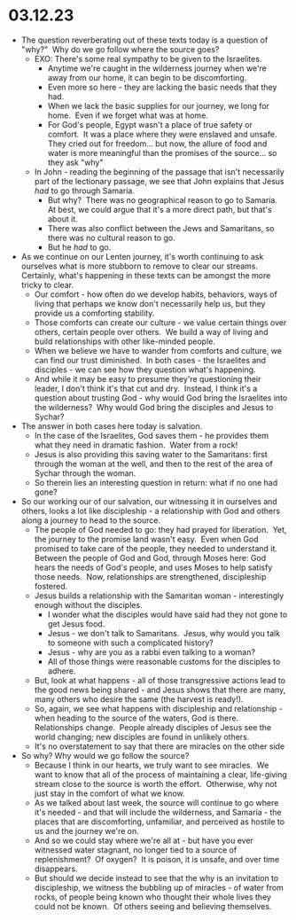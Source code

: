 # 03.12.23

* The question reverberating out of these texts today is a question of "why?"  Why do we go follow where the source goes?
	* EXO: There's some real sympathy to be given to the Israelites.
		* Anytime we're caught in the wilderness journey when we're away from our home, it can begin to be discomforting.
		* Even more so here - they are lacking the basic needs that they had.
		* When we lack the basic supplies for our journey, we long for home.  Even if we forget what was at home.
		* For God's people, Egypt wasn't a place of true safety or comfort.  It was a place where they were enslaved and unsafe.  They cried out for freedom... but now, the allure of food and water is more meaningful than the promises of the source... so they ask "why"
	* In John - reading the beginning of the passage that isn't necessarily part of the lectionary passage, we see that John explains that Jesus _had_ to go through Samaria.
		* But why?  There was no geographical reason to go to Samaria.  At best, we could argue that it's a more direct path, but that's about it.
		* There was also conflict between the Jews and Samaritans, so there was no cultural reason to go.
		* But he _had_ to go.
* As we continue on our Lenten journey, it's worth continuing to ask ourselves what is more stubborn to remove to clear our streams.  Certainly, what's happening in these texts can be amongst the more tricky to clear.
	* Our comfort - how often do we develop habits, behaviors, ways of living that perhaps we know don't necessarily help us, but they provide us a comforting stability.
	* Those comforts can create our culture - we value certain things over others, certain people over others.  We build a way of living and build relationships with other like-minded people.
	* When we believe we have to wander from comforts and culture, we can find our trust diminished.  In both cases - the Israelites and disciples - we can see how they question what's happening. 
	* And while it may be easy to presume they're questioning their leader, I don't think it's that cut and dry.  Instead, I think it's a question about trusting God - why would God bring the Israelites into the wilderness?  Why would God bring the disciples and Jesus to Sychar?
* The answer in both cases here today is salvation.
	* In the case of the Israelites, God saves them - he provides them what they need in dramatic fashion.  Water from a rock!
	* Jesus is also providing this saving water to the Samaritans: first through the woman at the well, and then to the rest of the area of Sychar through the woman.
	* So therein lies an interesting question in return: what if no one had gone?
* So our working our of our salvation, our witnessing it in ourselves and others, looks a lot like discipleship - a relationship with God and others along a journey to head to the source.
	* The people of God needed to go: they had prayed for liberation.  Yet, the journey to the promise land wasn't easy.  Even when God promised to take care of the people, they needed to understand it.  Between the people of God and God, through Moses here: God hears the needs of God's people, and uses Moses to help satisfy those needs.  Now, relationships are strengthened, discipleship fostered.
	* Jesus builds a relationship with the Samaritan woman - interestingly enough without the disciples.
		* I wonder what the disciples would have said had they not gone to get Jesus food.
		* Jesus - we don't talk to Samaritans.  Jesus, why would you talk to someone with such a complicated history?
		* Jesus - why are you as a rabbi even talking to a woman?
		* All of those things were reasonable customs for the disciples to adhere.
	* But, look at what happens - all of those transgressive actions lead to the good news being shared - and Jesus shows that there are many, many others who desire the same (the harvest is ready!).
	* So, again, we see what happens with discipleship and relationship - when heading to the source of the waters, God is there.  Relationships change.  People already disciples of Jesus see the world changing; new disciples are found in unlikely others.
	* It's no overstatement to say that there are miracles on the other side
* So why? Why would we go follow the source?
	* Because I think in our hearts, we truly want to see miracles.  We want to know that all of the process of maintaining a clear, life-giving stream close to the source is worth the effort.  Otherwise, why not just stay in the comfort of what we know.
	* As we talked about last week, the source will continue to go where it's needed - and that will include the wilderness, and Samaria - the places that are discomforting, unfamiliar, and perceived as hostile to us and the journey we're on.
	* And so we could stay where we're all at - but have you ever witnessed water stagnant, no longer tied to a source of replenishment?  Of oxygen?  It is poison, it is unsafe, and over time disappears.
	* But should we decide instead to see that the why is an invitation to discipleship, we witness the bubbling up of miracles - of water from rocks, of people being known who thought their whole lives they could not be known.  Of others seeing and believing themselves.
